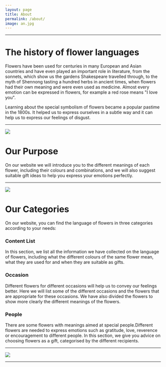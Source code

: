 ```yaml
---
layout: page
title: About
permalink: /about/
image: an.jpg
---
```


***

# The history of flower languages

Flowers have been used for centuries in many European and Asian countries and have even played an important role in literature, from the sonnets, which show us the gardens Shakespeare travelled through, to the myth of Shennong tasting a hundred herbs in ancient times, when flowers had their own meaning and were even used as medicine. Almost every emotion can be expressed in flowers, for example a red rose means "I love you". 

Learning about the special symbolism of flowers became a popular pastime in the 1800s. It helped us to express ourselves in a subtle way and it can help us to express our feelings of disgust.



***

![]({{site.baseurl}}/images/all2.jpg)

# Our Purpose

On our website we will introduce you to the different meanings of each flower, including their colours and combinations, and we will also suggest suitable gift ideas to help you express your emotions perfectly. 

***

![]({{site.baseurl}}/images/wedding12.png)

# Our Categories

On our website, you can find the language of flowers in three categories according to your needs:

### Content List

In this section, we list all the information we have collected on the language of flowers, including what the different colours of the same flower mean, what they are used for and when they are suitable as gifts.

### Occasion

Different flowers for different occasions will help us to convey our feelings better. Here we will list some of the different occasions and the flowers that are appropriate for these occasions. We have also divided the flowers to show more clearly the different meanings of the flowers.

### People

There are some flowers with meanings aimed at special people.Different flowers are needed to express emotions such as gratitude, love, reverence or encouragement to different people. In this section, we give you advice on choosing flowers as a gift, categorised by the different recipients.

***

![]({{site.baseurl}}/images/all.jpg)

***